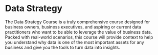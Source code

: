 # **Data Strategy**

The Data Strategy Course is a truly comprehensive course designed for business owners, business executives, and aspiring or current data practitioners who want to be able to leverage the value of business data. 
Packed with real-world scenarios, this course will provide context to help you understand why data is one of the most important assets for any business and give you the tools to turn data into insights.

